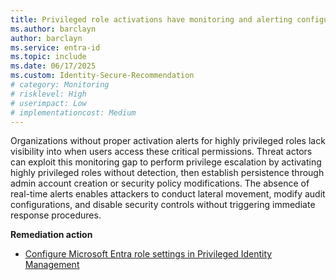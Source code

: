 ```yaml
---
title: Privileged role activations have monitoring and alerting configured
ms.author: barclayn
author: barclayn
ms.service: entra-id
ms.topic: include
ms.date: 06/17/2025
ms.custom: Identity-Secure-Recommendation
# category: Monitoring
# risklevel: High
# userimpact: Low
# implementationcost: Medium
---
```

Organizations without proper activation alerts for highly privileged roles lack visibility into when users access these critical permissions. Threat actors can exploit this monitoring gap to perform privilege escalation by activating highly privileged roles without detection, then establish persistence through admin account creation or security policy modifications. The absence of real-time alerts enables attackers to conduct lateral movement, modify audit configurations, and disable security controls without triggering immediate response procedures.

**Remediation action**

- [Configure Microsoft Entra role settings in Privileged Identity Management](/entra/id-governance/privileged-identity-management/pim-how-to-change-default-setting.md#require-justification-on-active-assignment)
